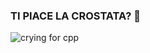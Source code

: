 ### TI PIACE LA CROSTATA? 🥧

<!--
**FedSilVor/FedSilVor** is a ✨ _special_ ✨ repository because its `README.md` (this file) appears on your GitHub profile.

Here are some ideas to get you started:

- 🔭 I’m currently working on ...
- 🌱 I’m currently learning ...
- 👯 I’m looking to collaborate on ...
- 🤔 I’m looking for help with ...
- 💬 Ask me about ...
- 📫 How to reach me: ...
- 😄 Pronouns: ...
- ⚡ Fun fact: ...
-->
![crying for cpp](https://user-images.githubusercontent.com/81450033/164502005-f174d5c7-1d53-47e6-b10e-74c7d3cec4b1.jpg)
